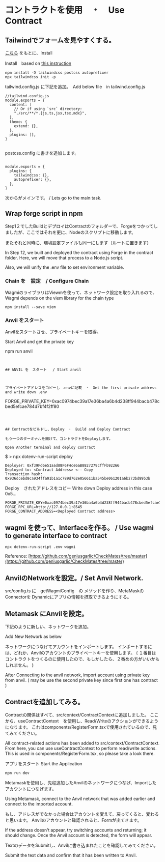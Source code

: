 # コントラクトを使用　・　Use Contract


## Tailwindでフォームを見やすくする。

[こちら](https://tailwindcss.com/docs/guides/nextjs) をもとに、Install

Install　based on [this instruction](https://tailwindcss.com/docs/guides/nextjs) 

```
npm install -D tailwindcss postcss autoprefixer
npx tailwindcss init -p
```

tailwind.config.js に下記を追加。　Add below file　in tailwind.config.js

```
//tailwind.config.js
module.exports = {
  content: [
    // Or if using `src` directory:
    "./src/**/*.{js,ts,jsx,tsx,mdx}",
  ],
  theme: {
    extend: {},
  },
  plugins: [],
}


```

postcss.config に書きを追加します。

```

module.exports = {
  plugins: {
    tailwindcss: {},
    autoprefixer: {},
  },
}

```



次からがメインです。 / Lets go to the main task.


## Wrap forge script in npm 


Step1２でしたBuildとデプロイはContractのフォルダーで、Forgeをつかってしましたが、ここではそれを更に、Nodeのスクリプトに移動します。

またそれと同時に、環境設定ファイルも同一にします（ルートに置きます）

In Step 12, we built and deployed the contract using Forge in the contract folder. Here, we will move that process to a Node.js script.

Also, we will unify the .env file to set environment variable. 


### Chain を　設定　/ Configure Chain 

WagmiのライブラリはViewmを使って、ネットワーク設定を取り入れるので、
Wagmi depends on the viem library for the chain type

```
npm install --save viem
``` 

### Anvil をスタート 

Anvilをスタートさせ、プライベートキーを取得。

Start Anvil and get the private key


npm run anvil
```


## ANVIL を　スタート　 / Start anvil



プライベートアドレスをコピーし .envに記載　・　Get the first private address and write down .env

```
FORGE_PRIVATE_KEY=0xac0974bec39a17e36ba4a6b4d238ff944bacb478cbed5efcae784d7bf4f2ff80
```



## Contractをビルドし、Deploy　・　Build and Deploy Contract

もう一つのターミナルを開けて、コントラクトをDeployします。

Open Another terminal and deploy contract 

```
$ > npx dotenv-run-script deploy

```
Deployer: 0xf39Fd6e51aad88F6F4ce6aB8827279cffFb92266
Deployed to: <Contract Address> <-- Copy
Transaction hash: 0x936dcebd8ca934ffa91b1a1c789d762e056611ba545be061201a6b273bd89b3b

```

Deploy　されたアドレスをコピー
Write down Deploy address in this case 0x5... 

```
FORGE_PRIVATE_KEY=0xac0974bec39a17e36ba4a6b4d238ff944bacb478cbed5efcae784d7bf4f2ff80
FORGE_RPC_URL=http://127.0.0.1:8545
FORGE_CONTRACT_ADDRESS=<Deployed Contract address>
```



## wagmi を使って、Interfaceを作る。 / Use wagmi to generate interface to contract

```
npx dotenv-run-script .env wagmi 
```




Reference: [https://github.com/geniusgarlic/CheckMates/tree/master](https://github.com/geniusgarlic/CheckMates/tree/master)


## AnvilのNetworkを設定。/ Set Anvil Network. 

src/config.ts に　getWagmiConfig　の メソッドを作り、MetaMaskのConnectorを
Dynamicにアプリの情報を摂取できるようにする。


## Metamask にAnvilを設定。


下記のように新しい、ネットワークを追加。

Add New Network as below 




ネットワークにつなげてアカウントをインポートします。
インポートするには、どれか、Anvilのアカウントのプライベートキーを使用します。
( １番目はコントラクトをつくるのに使用したので、もしかしたら、２番めの方がいいかもしれません。 )


After Connecting to the anvil network, import account using private key from anvil. 
( may be use the second private key since first one has contract )



## Contractを追加してみる。

Contractの関係はすべて、src/context/ContractContextに追加しました。
ここから、useContractContext　を使用し、Read/Writeのアクションができるようになります。
これはcomponents/RegisterForm.tsxで使用されているので、見てみてください。


All contract-related actions has been added to src/context/ContractContext. From here, you can use useContractContext to perform read/write actions. This is used in components/RegisterForm.tsx, so please take a look there.



アプリをスタート
Start the Application

```
npm run dev
``` 

Metamaskを使用し、先程追加したAnvilのネットワークにつなげ、Importしたアカウントにつなげます。

Using Metamask, connect to the Anvil network that was added earlier and connect to the imported account.


もし、アドレスがでなかった場合はアカウントを変えて、戻ってくると、変わると思います。
Anvilのアカウントと確認されると、Formが出てきます。

If the address doesn't appear, try switching accounts and returning; it should change. Once the Anvil account is detected, the form will appear.


TextのデータをSubmitし、Anvilに書き込まれたことを確認してみてください。

Submit the text data and confirm that it has been written to Anvil.










